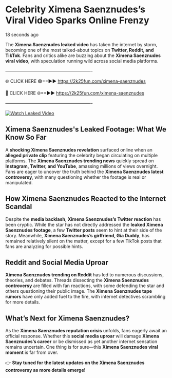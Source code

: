 # Celebrity Ximena Saenznudes’s Viral Video Sparks Online Frenzy

18 seconds ago

The **Ximena Saenznudes leaked video** has taken the internet by storm, becoming one of the most talked-about topics on **Twitter, Reddit, and TikTok**. Fans and critics alike are buzzing about the **Ximena Saenznudes viral video**, with speculation running wild across social media platforms.

———————————————————-

🌐 CLICK HERE 🟢==►► https://2k25fun.com/ximena-saenznudes

🔴 CLICK HERE 🌐==►► https://2k25fun.com/ximena-saenznudes

———————————————————-

[![Watch Leaked Video](https://miro.medium.com/v2/resize:fit:828/format:webp/1*cilzJN44JGOrTw9NJCrNHA.gif "Watch Leaked Video")](https://2k25fun.com/ximena-saenznudes)

## **Ximena Saenznudes's Leaked Footage: What We Know So Far**  
A **shocking Ximena Saenznudes revelation** surfaced online when an **alleged private clip** featuring the celebrity began circulating on multiple platforms. The **Ximena Saenznudes trending news** quickly spread on **Instagram, Twitter, and YouTube**, amassing millions of views overnight. Fans are eager to uncover the truth behind the **Ximena Saenznudes latest controversy**, with many questioning whether the footage is real or manipulated.  

## **How Ximena Saenznudes Reacted to the Internet Scandal**  
Despite the **media backlash**, **Ximena Saenznudes’s Twitter reaction** has been cryptic. While the star has not directly addressed the **leaked Ximena Saenznudes footage**, a few **Twitter posts** seem to hint at their side of the story. Meanwhile, **Ximena Saenznudes’s girlfriend, Gia Duddy**, has remained relatively silent on the matter, except for a few TikTok posts that fans are analyzing for possible hints.  

## **Reddit and Social Media Uproar**  
**Ximena Saenznudes trending on Reddit** has led to numerous discussions, theories, and debates. Threads dissecting the **Ximena Saenznudes controversy** are filled with fan reactions, with some defending the star and others questioning their public image. The **Ximena Saenznudes tape rumors** have only added fuel to the fire, with internet detectives scrambling for more details.  

## **What’s Next for Ximena Saenznudes?**  
As the **Ximena Saenznudes reputation crisis** unfolds, fans eagerly await an official response. Whether this **social media uproar** will damage **Ximena Saenznudes’s career** or be dismissed as yet another internet sensation remains uncertain. One thing is for sure—this **Ximena Saenznudes viral moment** is far from over.  

👉 **Stay tuned for the latest updates on the Ximena Saenznudes controversy as more details emerge!**  